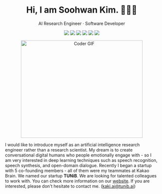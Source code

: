 ## <h1  align="center">Hi, I am Soohwan Kim. 👨🏼‍💻 </h1>
  
<p align=center> AI Research Engineer · Software Developer</p>  
  
<p  align="center">
  <a href="https://github.com/sooftware"><img src="https://komarev.com/ghpvc/?username=sooftware"></a>
  <a href="https://blog.naver.com/sooftware"><img src="http://img.shields.io/badge/-Tech%20blog-04CF5B?style=flat-square&logo=naver&logoColor=white"></a>
  <a href="https://www.linkedin.com/in/Soo-hwan/"><img src="https://img.shields.io/badge/-LinkedIn-blue?style=flat-square&logo=Linkedin&logoColor=white"></a>
  <a href="mailto:kaki.ai@tunib.ai"><img src="https://img.shields.io/badge/Gmail-d14836?style=flat-square&logo=Gmail&logoColor=white"></a>
  <a href="https://www.facebook.com/sooftware95"><img src="https://img.shields.io/badge/facebook-1877f2?style=flat-square&logo=facebook&logoColor=white"></a>
  <a href="https://github.com/sooftware/sooftware/blob/master/CV.pdf"><img src="https://img.shields.io/badge/Curriculum Vitae-blue?style=flat-square&logo=LaTex&logoColor=white&"></a>
</p>
  
<p  align="center"><img src="https://github.com/sooftware/sooftware/blob/master/images/code.gif" alt="Coder GIF" width="400" height="320">

I would like to introduce myself as an artificial intelligence research engineer rather than a research scientist. My dream is to create conversational digital humans who people emotionally engage with - so I am very interested in deep learning techniques such as speech recognition, speech synthesis, and open-domain dialogue. Recently I began a startup with 5 co-founding members - all of them were my teammates at Kakao Brain. We named our startup **TUNiB**. We are looking for talented colleagues to work with. You can check more information on our [website](http://www.tunib.ai/). If you are interested, please don't hesitate to contact me. (kaki.ai@tunib.ai)
  
<!--
**sooftware/sooftware** is a ✨ _special_ ✨ repository because its `README.md` (this file) appears on your GitHub profile.
  
Here are some ideas to get you started:

- 🔭 I’m currently working on ...
- 🌱 I’m currently learning ...
- 👯 I’m looking to collaborate on ...
- 🤔 I’m looking for help with ...
- 💬 Ask me about ...
- 📫 How to reach me: ...
- 😄 Pronouns: ...
- ⚡ Fun fact: ...
-->

